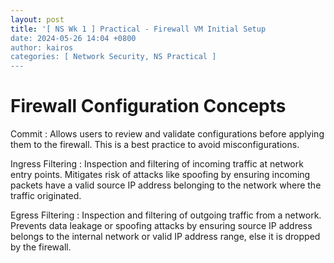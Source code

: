```yaml
---
layout: post
title: '[ NS Wk 1 ] Practical - Firewall VM Initial Setup
date: 2024-05-26 14:04 +0800
author: kairos
categories: [ Network Security, NS Practical ]
---
```


# Firewall Configuration Concepts

Commit
: Allows users to review and validate configurations before applying them to the firewall. This is a best practice to
avoid misconfigurations.

Ingress Filtering
: Inspection and filtering of incoming traffic at network entry points. Mitigates risk of attacks like spoofing by
ensuring incoming packets have a valid source IP address belonging to the network where the traffic originated.

Egress Filtering
: Inspection and filtering of outgoing traffic from a network. Prevents data leakage or spoofing attacks by ensuring
source IP address belongs to the internal network or valid IP address range, else it is dropped by the firewall.
